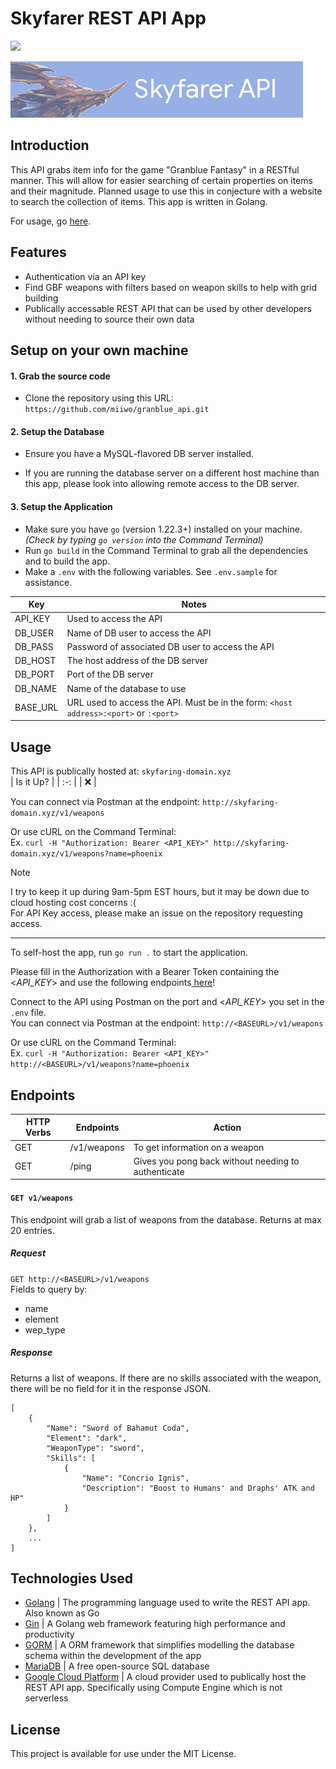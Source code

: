 # Skyfarer REST API App
![](https://img.shields.io/badge/public_API_\@skyfaring--domain\.xyz-offline!-D24939)

![-banner picture here-](SkyfarerAPIBanner.png)

## Introduction
This API grabs item info for the game "Granblue Fantasy" in a RESTful manner. This will allow for easier searching of certain properties on items and their magnitude. Planned usage to use this in conjecture with a website to search the collection of items. This app is written in Golang.

For usage, go [here](#usage).

## Features
- Authentication via an API key
- Find GBF weapons with filters based on weapon skills to help with grid building
- Publically accessable REST API that can be used by other developers without needing to source their own data

## Setup on your own machine
#### 1. Grab the source code
- Clone the repository using this URL: `https://github.com/miiwo/granblue_api.git`

#### 2. Setup the Database 

- Ensure you have a MySQL-flavored DB server installed.

[Setup the database by running: `setup.sql` in the DB server]: #

- If you are running the database server on a different host machine than this app, please look into allowing remote access to the DB server.

#### 3. Setup the Application

- Make sure you have `go` (version 1.22.3+) installed on your machine. *(Check by typing `go version` into the Command Terminal)*  
- Run `go build` in the Command Terminal to grab all the dependencies and to build the app.  
- Make a `.env` with the following variables. See `.env.sample` for assistance.

| Key       | Notes                                                                                 |
| ---       | ---                                                                                   |
| API_KEY   | Used to access the API                                                                |
| DB_USER   | Name of DB user to access the API                                                     |
| DB_PASS   | Password of associated DB user to access the API                                      |
| DB_HOST   | The host address of the DB server                                                     |
| DB_PORT   | Port of the DB server                                                                 |
| DB_NAME   | Name of the database to use                                                           |
| BASE_URL  | URL used to access the API. Must be in the form: `<host address>:<port>` or `:<port>` |


## Usage
This API is publically hosted at: `skyfaring-domain.xyz`  
| Is it Up? |
| :-:       |
| :x:       | 

You can connect via Postman at the endpoint: `http://skyfaring-domain.xyz/v1/weapons`

Or use cURL on the Command Terminal:  
Ex. `curl -H "Authorization: Bearer <API_KEY>" http://skyfaring-domain.xyz/v1/weapons?name=phoenix `

> [!NOTE]
> I try to keep it up during 9am-5pm EST hours, but it may be down due to cloud hosting cost concerns :(  
> For API Key access, please make an issue on the repository requesting access.  
---

To self-host the app, run `go run .` to start the application.

Please fill in the Authorization with a Bearer Token containing the <*API_KEY*> and use the following endpoints[ here](#endpoints)!

Connect to the API using Postman on the port and <*API_KEY*> you set in the `.env` file.  
You can connect via Postman at the endpoint: `http://<BASEURL>/v1/weapons`

Or use cURL on the Command Terminal:  
Ex. `curl -H "Authorization: Bearer <API_KEY>" http://<BASEURL>/v1/weapons?name=phoenix `

## Endpoints

| HTTP Verbs | Endpoints | Action |
| --- | --- | --- |
| GET | /v1/weapons | To get information on a weapon                        |
| GET | /ping       | Gives you pong back without needing to authenticate   |

[| GET | /v1/characters | To get information on a character |]: #

#### `GET v1/weapons`
This endpoint will grab a list of weapons from the database. Returns at max 20 entries.

##### Request
`GET http://<BASEURL>/v1/weapons`  
Fields to query by:
- name
- element
- wep_type

##### Response
Returns a list of weapons. If there are no skills associated with the weapon, there will be no field for it in the response JSON.
```
[
    {
        "Name": "Sword of Bahamut Coda",
        "Element": "dark",
        "WeaponType": "sword",
        "Skills": [
            {
                "Name": "Concrio Ignis",
                "Description": "Boost to Humans' and Draphs' ATK and HP"
            }
        ]
    },
    ...
]
```

## Technologies Used
- [Golang]() | The programming language used to write the REST API app. Also known as Go
- [Gin]() | A Golang web framework featuring high performance and productivity
- [GORM]() | A ORM framework that simplifies modelling the database schema within the development of the app
- [MariaDB]() | A free open-source SQL database
- [Google Cloud Platform]() | A cloud provider used to publically host the REST API app. Specifically using Compute Engine which is not serverless

## License
This project is available for use under the MIT License.
